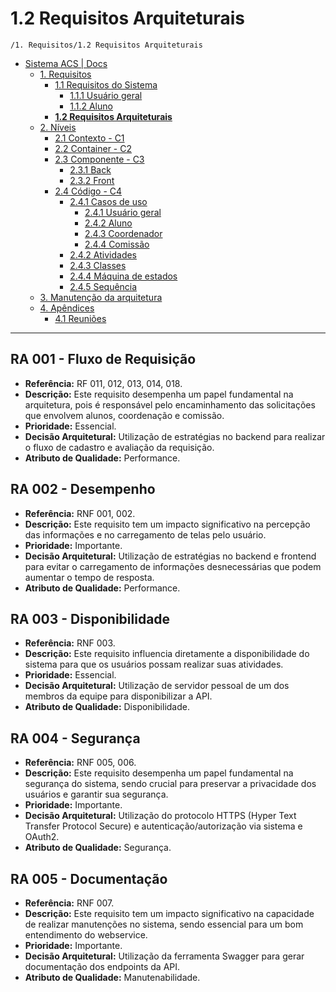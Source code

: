 # 1.2 Requisitos Arquiteturais

`/1. Requisitos/1.2 Requisitos Arquiteturais`

* [Sistema ACS | Docs](../../README.md)
  * [1. Requisitos](../../1.%20Requisitos/README.md)
    * [1.1 Requisitos do Sistema](../../1.%20Requisitos/1.1%20Requisitos%20do%20Sistema/README.md)
      * [1.1.1 Usuário geral](../../1.%20Requisitos/1.1%20Requisitos%20do%20Sistema/1.1.1%20Usu%C3%A1rio%20geral/README.md)
      * [1.1.2 Aluno](../../1.%20Requisitos/1.1%20Requisitos%20do%20Sistema/1.1.2%20Aluno/README.md)
    * [**1.2 Requisitos Arquiteturais**](../../1.%20Requisitos/1.2%20Requisitos%20Arquiteturais/README.md)
  * [2. Níveis](../../2.%20N%C3%ADveis/README.md)
    * [2.1 Contexto - C1](../../2.%20N%C3%ADveis/2.1%20Contexto%20-%20C1/README.md)
    * [2.2 Container - C2](../../2.%20N%C3%ADveis/2.2%20Container%20-%20C2/README.md)
    * [2.3 Componente - C3](../../2.%20N%C3%ADveis/2.3%20Componente%20-%20C3/README.md)
      * [2.3.1 Back](../../2.%20N%C3%ADveis/2.3%20Componente%20-%20C3/2.3.1%20Back/README.md)
      * [2.3.2 Front](../../2.%20N%C3%ADveis/2.3%20Componente%20-%20C3/2.3.2%20Front/README.md)
    * [2.4 Código - C4](../../2.%20N%C3%ADveis/2.4%20C%C3%B3digo%20-%20C4/README.md)
      * [2.4.1 Casos de uso](../../2.%20N%C3%ADveis/2.4%20C%C3%B3digo%20-%20C4/2.4.1%20Casos%20de%20uso/README.md)
        * [2.4.1 Usuário geral](../../2.%20N%C3%ADveis/2.4%20C%C3%B3digo%20-%20C4/2.4.1%20Casos%20de%20uso/2.4.1%20Usu%C3%A1rio%20geral/README.md)
        * [2.4.2 Aluno](../../2.%20N%C3%ADveis/2.4%20C%C3%B3digo%20-%20C4/2.4.1%20Casos%20de%20uso/2.4.2%20Aluno/README.md)
        * [2.4.3 Coordenador](../../2.%20N%C3%ADveis/2.4%20C%C3%B3digo%20-%20C4/2.4.1%20Casos%20de%20uso/2.4.3%20Coordenador/README.md)
        * [2.4.4 Comissão](../../2.%20N%C3%ADveis/2.4%20C%C3%B3digo%20-%20C4/2.4.1%20Casos%20de%20uso/2.4.4%20Comiss%C3%A3o/README.md)
      * [2.4.2 Atividades](../../2.%20N%C3%ADveis/2.4%20C%C3%B3digo%20-%20C4/2.4.2%20Atividades/README.md)
      * [2.4.3 Classes](../../2.%20N%C3%ADveis/2.4%20C%C3%B3digo%20-%20C4/2.4.3%20Classes/README.md)
      * [2.4.4 Máquina de estados](../../2.%20N%C3%ADveis/2.4%20C%C3%B3digo%20-%20C4/2.4.4%20M%C3%A1quina%20de%20estados/README.md)
      * [2.4.5 Sequência](../../2.%20N%C3%ADveis/2.4%20C%C3%B3digo%20-%20C4/2.4.5%20Sequ%C3%AAncia/README.md)
  * [3. Manutenção da arquitetura](../../3.%20Manuten%C3%A7%C3%A3o%20da%20arquitetura/README.md)
  * [4. Apêndices](../../4.%20Ap%C3%AAndices/README.md)
    * [4.1 Reuniões](../../4.%20Ap%C3%AAndices/4.1%20Reuni%C3%B5es/README.md)

---

## RA 001 - Fluxo de Requisição

- **Referência:** RF 011, 012, 013, 014, 018.
- **Descrição:** Este requisito desempenha um papel fundamental na arquitetura, pois é responsável pelo encaminhamento 
das solicitações que envolvem alunos, coordenação e comissão.
- **Prioridade:** Essencial.
- **Decisão Arquitetural:** Utilização de estratégias no backend para realizar o fluxo de cadastro e avaliação da 
requisição.
- **Atributo de Qualidade:** Performance.

## RA 002 - Desempenho

- **Referência:** RNF 001, 002.
- **Descrição:** Este requisito tem um impacto significativo na percepção das informações e no carregamento de telas 
pelo usuário.
- **Prioridade:** Importante.
- **Decisão Arquitetural:** Utilização de estratégias no backend e frontend para evitar o carregamento de informações 
desnecessárias que podem aumentar o tempo de resposta.
- **Atributo de Qualidade:** Performance.

## RA 003 - Disponibilidade

- **Referência:** RNF 003.
- **Descrição:** Este requisito influencia diretamente a disponibilidade do sistema para que os usuários possam realizar
suas atividades.
- **Prioridade:** Essencial.
- **Decisão Arquitetural:** Utilização de servidor pessoal de um dos membros da equipe para disponibilizar a API.
- **Atributo de Qualidade:** Disponibilidade.

## RA 004 - Segurança

- **Referência:** RNF 005, 006.
- **Descrição:** Este requisito desempenha um papel fundamental na segurança do sistema, sendo crucial para preservar a 
privacidade dos usuários e garantir sua segurança.
- **Prioridade:** Importante.
- **Decisão Arquitetural:** Utilização do protocolo HTTPS (Hyper Text Transfer Protocol Secure) e 
autenticação/autorização via sistema e OAuth2.
- **Atributo de Qualidade:** Segurança.

## RA 005 - Documentação

- **Referência:** RNF 007.
- **Descrição:** Este requisito tem um impacto significativo na capacidade de realizar manutenções no sistema, sendo 
essencial para um bom entendimento do webservice.
- **Prioridade:** Importante.
- **Decisão Arquitetural:** Utilização da ferramenta Swagger para gerar documentação dos endpoints da API.
- **Atributo de Qualidade:** Manutenabilidade.
